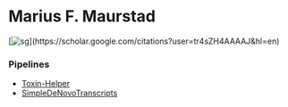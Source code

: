 # Marius F. Maurstad


[![sg]([https://img.shields.io/badge/Google-Scholar-black](https://img.shields.io/badge/Google-Scholar-black))](https://scholar.google.com/citations?user=tr4sZH4AAAAJ&hl=en)

### Pipelines
- [Toxin-Helper](https://github.com/MariusMaur/ToxinHelper)
- [SimpleDeNovoTranscripts](https://github.com/MariusMaur/simpledenovotranscripts)
